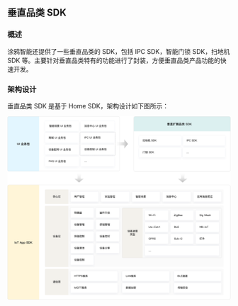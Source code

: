 ## 垂直品类 SDK

### 概述

涂鸦智能还提供了一些垂直品类的 SDK，包括 IPC SDK，智能门锁 SDK，扫地机 SDK 等。主要针对垂直品类特有的功能进行了封装，方便垂直品类产品功能的快速开发。

### 架构设计

垂直品类 SDK 是基于 Home SDK，架构设计如下图所示：

<img src="./images/Integrated.png" alt="架构图" style="zoom:60%;" />

